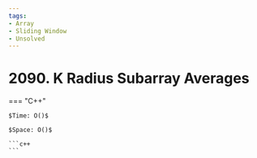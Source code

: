 ```yaml
---
tags:
- Array
- Sliding Window
- Unsolved
---
```



# 2090. K Radius Subarray Averages

=== "C++"

    $Time: O()$

    $Space: O()$

    ```c++
    ```